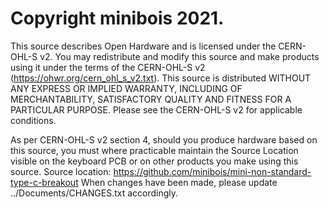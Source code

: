 # Copyright minibois 2021.

This source describes Open Hardware and is licensed under the CERN-OHL-S v2.
You may redistribute and modify this source and make products using it under the terms of the CERN-OHL-S v2 (https://ohwr.org/cern_ohl_s_v2.txt).
This source is distributed WITHOUT ANY EXPRESS OR IMPLIED WARRANTY, INCLUDING OF MERCHANTABILITY, SATISFACTORY QUALITY AND FITNESS FOR A PARTICULAR PURPOSE.
Please see the CERN-OHL-S v2 for applicable conditions.

As per CERN-OHL-S v2 section 4, should you produce hardware based on this source, you must where practicable maintain the Source Location visible on the keyboard PCB or on other products you make using this source.
Source location: https://github.com/minibois/mini-non-standard-type-c-breakout
When changes have been made, please update ../Documents/CHANGES.txt accordingly.